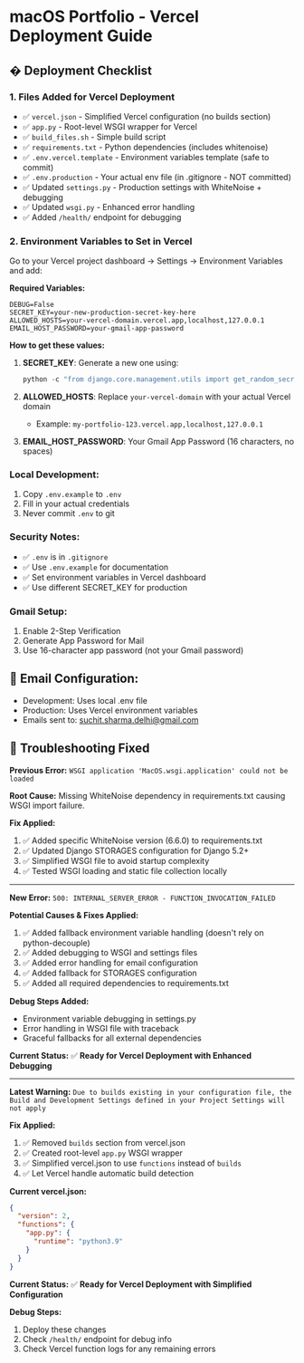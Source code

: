 # macOS Portfolio - Vercel Deployment Guide

## � Deployment Checklist

### 1. Files Added for Vercel Deployment
- ✅ `vercel.json` - Simplified Vercel configuration (no builds section)
- ✅ `app.py` - Root-level WSGI wrapper for Vercel
- ✅ `build_files.sh` - Simple build script  
- ✅ `requirements.txt` - Python dependencies (includes whitenoise)
- ✅ `.env.vercel.template` - Environment variables template (safe to commit)
- ✅ `.env.production` - Your actual env file (in .gitignore - NOT committed)
- ✅ Updated `settings.py` - Production settings with WhiteNoise + debugging
- ✅ Updated `wsgi.py` - Enhanced error handling
- ✅ Added `/health/` endpoint for debugging

### 2. Environment Variables to Set in Vercel

Go to your Vercel project dashboard → Settings → Environment Variables and add:

**Required Variables:**
```
DEBUG=False
SECRET_KEY=your-new-production-secret-key-here
ALLOWED_HOSTS=your-vercel-domain.vercel.app,localhost,127.0.0.1
EMAIL_HOST_PASSWORD=your-gmail-app-password
```

**How to get these values:**

1. **SECRET_KEY**: Generate a new one using:
   ```python
   python -c "from django.core.management.utils import get_random_secret_key; print(get_random_secret_key())"
   ```

2. **ALLOWED_HOSTS**: Replace `your-vercel-domain` with your actual Vercel domain
   - Example: `my-portfolio-123.vercel.app,localhost,127.0.0.1`

3. **EMAIL_HOST_PASSWORD**: Your Gmail App Password (16 characters, no spaces)

### Local Development:
1. Copy `.env.example` to `.env`
2. Fill in your actual credentials
3. Never commit `.env` to git

### Security Notes:
- ✅ `.env` is in `.gitignore`
- ✅ Use `.env.example` for documentation
- ✅ Set environment variables in Vercel dashboard
- ✅ Use different SECRET_KEY for production

### Gmail Setup:
1. Enable 2-Step Verification
2. Generate App Password for Mail
3. Use 16-character app password (not your Gmail password)

## 📧 Email Configuration:
- Development: Uses local .env file
- Production: Uses Vercel environment variables
- Emails sent to: suchit.sharma.delhi@gmail.com

## 🔧 **Troubleshooting Fixed**

**Previous Error:** `WSGI application 'MacOS.wsgi.application' could not be loaded`

**Root Cause:** Missing WhiteNoise dependency in requirements.txt causing WSGI import failure.

**Fix Applied:**
1. ✅ Added specific WhiteNoise version (6.6.0) to requirements.txt
2. ✅ Updated Django STORAGES configuration for Django 5.2+
3. ✅ Simplified WSGI file to avoid startup complexity
4. ✅ Tested WSGI loading and static file collection locally

---

**New Error:** `500: INTERNAL_SERVER_ERROR - FUNCTION_INVOCATION_FAILED`

**Potential Causes & Fixes Applied:**
1. ✅ Added fallback environment variable handling (doesn't rely on python-decouple)
2. ✅ Added debugging to WSGI and settings files
3. ✅ Added error handling for email configuration
4. ✅ Added fallback for STORAGES configuration
5. ✅ Added all required dependencies to requirements.txt

**Debug Steps Added:**
- Environment variable debugging in settings.py
- Error handling in WSGI file with traceback
- Graceful fallbacks for all external dependencies

**Current Status:** ✅ **Ready for Vercel Deployment with Enhanced Debugging**

---

**Latest Warning:** `Due to builds existing in your configuration file, the Build and Development Settings defined in your Project Settings will not apply`

**Fix Applied:**
1. ✅ Removed `builds` section from vercel.json
2. ✅ Created root-level `app.py` WSGI wrapper
3. ✅ Simplified vercel.json to use `functions` instead of `builds`
4. ✅ Let Vercel handle automatic build detection

**Current vercel.json:**
```json
{
  "version": 2,
  "functions": {
    "app.py": {
      "runtime": "python3.9"
    }
  }
}
```

**Current Status:** ✅ **Ready for Vercel Deployment with Simplified Configuration**

**Debug Steps:**
1. Deploy these changes
2. Check `/health/` endpoint for debug info
3. Check Vercel function logs for any remaining errors
